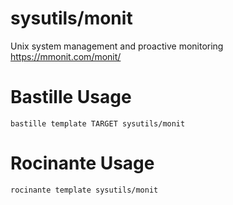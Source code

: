 # sysutils/monit
Unix system management and proactive monitoring
https://mmonit.com/monit/

# Bastille Usage
```shell
bastille template TARGET sysutils/monit
```

# Rocinante Usage
```shell
rocinante template sysutils/monit
```
